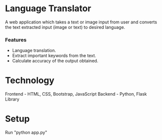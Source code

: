 # Language Translator
A web application which takes a text or image input from user and converts the text extracted input (image or text) to desired language.

### Features
- Language translation.
- Extract important keywords from the text.
- Calculate accuracy of the output obtained.

# Technology
Frontend - HTML, CSS, Bootstrap, JavaScript
Backend - Python, Flask Library

# Setup
Run "python app.py"
